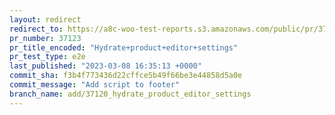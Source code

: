 ```yaml
---
layout: redirect
redirect_to: https://a8c-woo-test-reports.s3.amazonaws.com/public/pr/37123/e2e/index.html
pr_number: 37123
pr_title_encoded: "Hydrate+product+editor+settings"
pr_test_type: e2e
last_published: "2023-03-08 16:35:13 +0000"
commit_sha: f3b4f773436d22cffce5b49f66be3e44858d5a0e
commit_message: "Add script to footer"
branch_name: add/37120_hydrate_product_editor_settings
---
```

